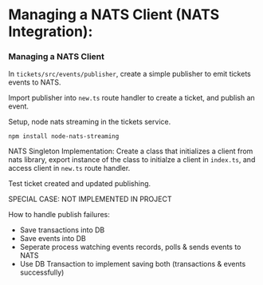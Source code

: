 # Managing a NATS Client (NATS Integration):

### Managing a NATS Client

In `tickets/src/events/publisher`, create a simple publisher to emit tickets events to NATS.

Import publisher into `new.ts` route handler to create a ticket, and publish an event.

Setup, node nats streaming in the tickets service.

```
npm install node-nats-streaming
```

NATS Singleton Implementation: Create a class that initializes a client from nats library, export instance of the class to initialze a client in `index.ts`,
and access client in `new.ts` route handler.

Test ticket created and updated publishing.

SPECIAL CASE: NOT IMPLEMENTED IN PROJECT

How to handle publish failures:

- Save transactions into DB
- Save events into DB
- Seperate process watching events records, polls & sends events to NATS
- Use DB Transaction to implement saving both (transactions & events successfully)


